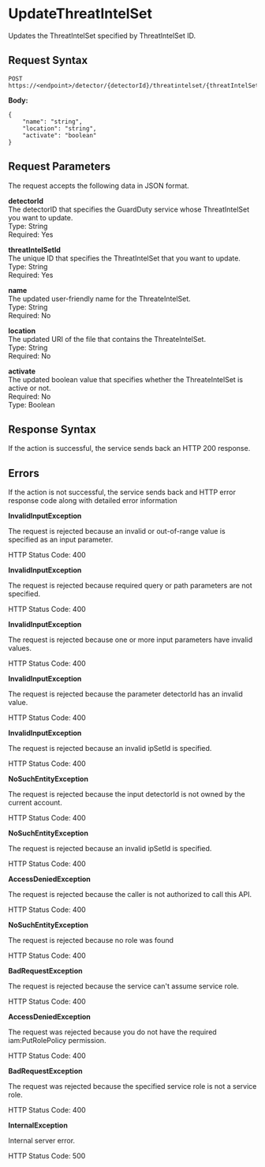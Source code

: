 # UpdateThreatIntelSet<a name="update-threat-intel-set"></a>

Updates the ThreatIntelSet specified by ThreatIntelSet ID\. 

## Request Syntax<a name="update-threat-intel-request-syntax"></a>

```
POST https://<endpoint>/detector/{detectorId}/threatintelset/{threatIntelSetId}
```

**Body:**

```
{
    "name": "string",
    "location": "string",
    "activate": "boolean"
}
```

## Request Parameters<a name="update-threat-intel-request-parameters"></a>

The request accepts the following data in JSON format\.

**detectorId**  
The detectorID that specifies the GuardDuty service whose ThreatIntelSet you want to update\.  
Type: String  
Required: Yes

**threatIntelSetId**  
The unique ID that specifies the ThreatIntelSet that you want to update\.  
Type: String  
Required: Yes

**name**  
The updated user\-friendly name for the ThreateIntelSet\.  
Type: String  
Required: No

**location**  
The updated URI of the file that contains the ThreateIntelSet\.  
Type: String  
Required: No

**activate**  
The updated boolean value that specifies whether the ThreateIntelSet is active or not\.  
Required: No  
Type: Boolean

## Response Syntax<a name="update-threat-intel-response-syntax"></a>

If the action is successful, the service sends back an HTTP 200 response\.

## Errors<a name="update-threat-intel-errors"></a>

If the action is not successful, the service sends back and HTTP error response code along with detailed error information

**InvalidInputException**

The request is rejected because an invalid or out\-of\-range value is specified as an input parameter\.

HTTP Status Code: 400 

**InvalidInputException**

The request is rejected because required query or path parameters are not specified\.

HTTP Status Code: 400 

**InvalidInputException**

The request is rejected because one or more input parameters have invalid values\.

HTTP Status Code: 400 

**InvalidInputException**

The request is rejected because the parameter detectorId has an invalid value\.

HTTP Status Code: 400 

**InvalidInputException**

The request is rejected because an invalid ipSetId is specified\.

HTTP Status Code: 400 

**NoSuchEntityException**

The request is rejected because the input detectorId is not owned by the current account\.

HTTP Status Code: 400 

**NoSuchEntityException**

The request is rejected because an invalid ipSetId is specified\.

HTTP Status Code: 400 

**AccessDeniedException**

The request is rejected because the caller is not authorized to call this API\.

HTTP Status Code: 400 

**NoSuchEntityException**

The request is rejected because no role was found

HTTP Status Code: 400 

**BadRequestException**

The request is rejected because the service can't assume service role\.

HTTP Status Code: 400 

**AccessDeniedException**

The request was rejected because you do not have the required iam:PutRolePolicy permission\.

HTTP Status Code: 400 

**BadRequestException**

The request was rejected because the specified service role is not a service role\.

HTTP Status Code: 400 

**InternalException**

Internal server error\.

HTTP Status Code: 500 